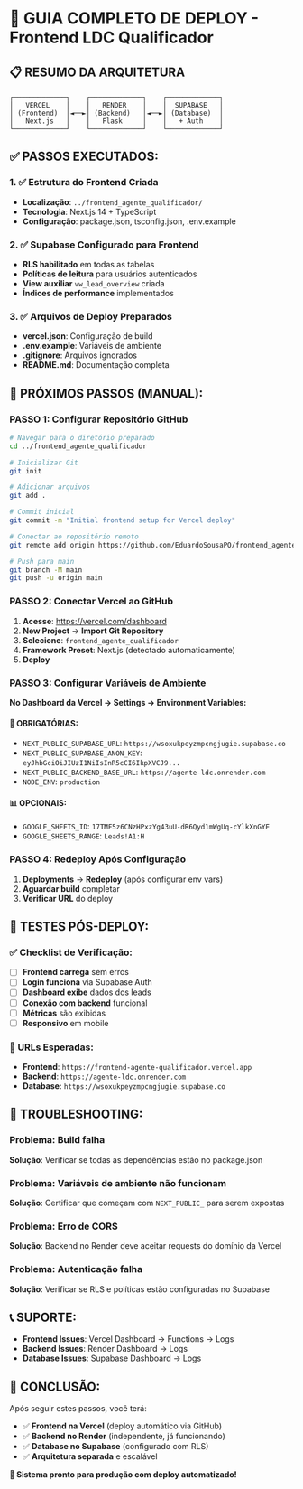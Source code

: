 # 🚀 GUIA COMPLETO DE DEPLOY - Frontend LDC Qualificador

## 📋 RESUMO DA ARQUITETURA

```
┌─────────────┐    ┌─────────────┐    ┌─────────────┐
│   VERCEL    │    │   RENDER    │    │  SUPABASE   │
│ (Frontend)  │◄──►│ (Backend)   │◄──►│ (Database)  │
│   Next.js   │    │   Flask     │    │   + Auth    │
└─────────────┘    └─────────────┘    └─────────────┘
```

## ✅ PASSOS EXECUTADOS:

### 1. ✅ Estrutura do Frontend Criada
- **Localização**: `../frontend_agente_qualificador/`
- **Tecnologia**: Next.js 14 + TypeScript
- **Configuração**: package.json, tsconfig.json, .env.example

### 2. ✅ Supabase Configurado para Frontend
- **RLS habilitado** em todas as tabelas
- **Políticas de leitura** para usuários autenticados
- **View auxiliar** `vw_lead_overview` criada
- **Índices de performance** implementados

### 3. ✅ Arquivos de Deploy Preparados
- **vercel.json**: Configuração de build
- **.env.example**: Variáveis de ambiente
- **.gitignore**: Arquivos ignorados
- **README.md**: Documentação completa

## 🎯 PRÓXIMOS PASSOS (MANUAL):

### PASSO 1: Configurar Repositório GitHub

```bash
# Navegar para o diretório preparado
cd ../frontend_agente_qualificador

# Inicializar Git
git init

# Adicionar arquivos
git add .

# Commit inicial
git commit -m "Initial frontend setup for Vercel deploy"

# Conectar ao repositório remoto
git remote add origin https://github.com/EduardoSousaPO/frontend_agente_qualificador.git

# Push para main
git branch -M main
git push -u origin main
```

### PASSO 2: Conectar Vercel ao GitHub

1. **Acesse**: https://vercel.com/dashboard
2. **New Project** → **Import Git Repository**
3. **Selecione**: `frontend_agente_qualificador`
4. **Framework Preset**: Next.js (detectado automaticamente)
5. **Deploy**

### PASSO 3: Configurar Variáveis de Ambiente

**No Dashboard da Vercel → Settings → Environment Variables:**

#### 🔑 OBRIGATÓRIAS:
- `NEXT_PUBLIC_SUPABASE_URL`: `https://wsoxukpeyzmpcngjugie.supabase.co`
- `NEXT_PUBLIC_SUPABASE_ANON_KEY`: `eyJhbGciOiJIUzI1NiIsInR5cCI6IkpXVCJ9...`
- `NEXT_PUBLIC_BACKEND_BASE_URL`: `https://agente-ldc.onrender.com`
- `NODE_ENV`: `production`

#### 📊 OPCIONAIS:
- `GOOGLE_SHEETS_ID`: `17TMF5z6CNzHPxzYg43uU-dR6Qyd1mWgUq-cYlkXnGYE`
- `GOOGLE_SHEETS_RANGE`: `Leads!A1:H`

### PASSO 4: Redeploy Após Configuração

1. **Deployments** → **Redeploy** (após configurar env vars)
2. **Aguardar build** completar
3. **Verificar URL** do deploy

## 🧪 TESTES PÓS-DEPLOY:

### ✅ Checklist de Verificação:

- [ ] **Frontend carrega** sem erros
- [ ] **Login funciona** via Supabase Auth
- [ ] **Dashboard exibe** dados dos leads
- [ ] **Conexão com backend** funcional
- [ ] **Métricas** são exibidas
- [ ] **Responsivo** em mobile

### 🔗 URLs Esperadas:

- **Frontend**: `https://frontend-agente-qualificador.vercel.app`
- **Backend**: `https://agente-ldc.onrender.com`
- **Database**: `https://wsoxukpeyzmpcngjugie.supabase.co`

## 🔧 TROUBLESHOOTING:

### Problema: Build falha
**Solução**: Verificar se todas as dependências estão no package.json

### Problema: Variáveis de ambiente não funcionam
**Solução**: Certificar que começam com `NEXT_PUBLIC_` para serem expostas

### Problema: Erro de CORS
**Solução**: Backend no Render deve aceitar requests do domínio da Vercel

### Problema: Autenticação falha
**Solução**: Verificar se RLS e políticas estão configuradas no Supabase

## 📞 SUPORTE:

- **Frontend Issues**: Vercel Dashboard → Functions → Logs
- **Backend Issues**: Render Dashboard → Logs
- **Database Issues**: Supabase Dashboard → Logs

## 🎊 CONCLUSÃO:

Após seguir estes passos, você terá:
- ✅ **Frontend na Vercel** (deploy automático via GitHub)
- ✅ **Backend no Render** (independente, já funcionando)
- ✅ **Database no Supabase** (configurado com RLS)
- ✅ **Arquitetura separada** e escalável

**🚀 Sistema pronto para produção com deploy automatizado!**
